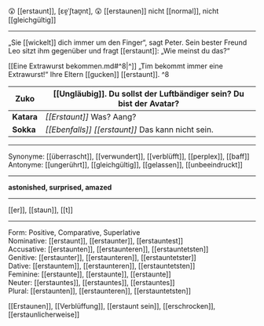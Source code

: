 😲 [[erstaunt]], [ɛɐ̯ˈʃtaʊ̯nt], 😲 [[erstaunen]]
nicht [[normal]], nicht [[gleichgültig]]

---

„Sie [[wickelt]] dich immer um den Finger“, sagt Peter. Sein bester Freund Leo sitzt ihm gegenüber und fragt [[erstaunt]]: „Wie meinst du das?“

[[Eine Extrawurst bekommen.md#^8|^]] „Tim bekommt immer eine Extrawurst!“ Ihre Eltern [[gucken]] [[erstaunt]]. ^8

| **Zuko**   | [[Ungläubig]]. Du sollst der Luftbändiger sein? Du bist der Avatar? |
| ---------- | ------------------------------------------------------------------- |
| **Katara** | _[[Erstaunt]]_ Was? Aang?                                           |
| **Sokka**  | _[[Ebenfalls]] [[erstaunt]]_ Das kann nicht sein.                   |

---

Synonyme: [[überrascht]], [[verwundert]], [[verblüfft]], [[perplex]], [[baff]]
Antonyme: [[ungerührt]], [[gleichgültig]], [[gelassen]], [[unbeeindruckt]]

---

**astonished, surprised, amazed**

---

[[er]], [[staun]], [[t]]

---

Form: Positive, Comparative, Superlative  
Nominative: [[erstaunt]], [[erstaunter]], [[erstauntest]]  
Accusative: [[erstaunten]], [[erstaunteren]], [[erstauntetsten]]  
Genitive: [[erstaunter]], [[erstaunteren]], [[erstauntetster]]  
Dative: [[erstauntem]], [[erstaunteren]], [[erstauntetsten]]  
Feminine: [[erstaunte]], [[erstaunte]], [[erstaunte]]  
Neuter: [[erstauntes]], [[erstauntes]], [[erstauntes]]  
Plural: [[erstaunten]], [[erstaunteren]], [[erstauntetsten]]

[[Erstaunen]], [[Verblüffung]], [[erstaunt sein]], [[erschrocken]], [[erstaunlicherweise]]
